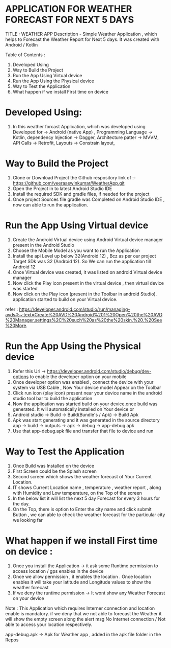
APPLICATION FOR WEATHER FORECAST FOR NEXT 5 DAYS
================================================

TITLE : WEATHER APP
Description - Simple Weather Application , which helps to Forecast the Weather Report for Next 5 days. It was created with Android / Kotlin

Table of Contents :
1. Developed Using
2. Way to Build the Project 
3. Run the App Using Virtual device 
4. Run the App Using the Physical device
5. Way to Test the Application 
6. What happen if we install First time on device

Developed Using:
===============
1. In this weather forcast Application, which was developed using 
        Developed for -> Android (native App) ,
        Programming Language -> Kotlin,
        dependency Injection -> Dagger,
        Architecture patter -> MVVM,
        API Calls -> Retrofit,
        Layouts -> Constrain layout,

Way to Build the Project 
======================
1. Clone or Download Project the Github respository link of :- https://github.com/veeraaswinkumar/WeatherApp.git
2. Open the Project in to latest Android Studio IDE 
3. Install the required SDK and gradle files, if needed for the project
4. Once project Sources file gradle was Completed on Android Studio IDE , now can able to run the application.

Run the App Using Virtual device 
================================
1. Create the Android Virtual device using Android Virtual device manager present in the Android Studio
2. Choose the Mobile Model as you want to run the Application
3. Install the api Level up below 32(Android 12) , Bcz as per our project Target SDk was 32 (Android 12). So We can run the application
till Android 12
4. Once Virtual device was created, it was listed on android Virtual device manager 
5. Now click the Play icon present in the virtual device , then virtual device was started
6. Now click on the Play icon (present in the Toolbar in android Studio). application started to build on your Virtual device.

refer : https://developer.android.com/studio/run/managing-avds#:~:text=Create%20AVD%20Android%201%20Open%20the%20AVD%20Manager,settings%2C%20such%20as%20the%20skin.%20.%20See%20More.

Run the App Using the Physical device 
=====================================
1. Refer this Url -> https://developer.android.com/studio/debug/dev-options to enable the developer option on your mobile
2. Once developer option was enabled , connect the device with your system via USB Cable , Now Your device model Appear on the Toolbar
3. Click run icon (play icon) present near your device name in the android studio tool bar to build the application
4. Now the application was started build on your device.once build was generated. It will automatically installed on Your device
                                        or
 1. Android studio -> Build -> Build(Bundle's / Apk) -> Build Apk 
 2. Apk was start generating and it was generated in the source directory 
        app -> build -> outputs -> apk -> debug -> app-debug.apk
 3. Use that app-debug.apk file and transfer that file to device and run

Way to Test the Application 
===========================
1. Once Build was Installed on the device
2. First Screen could be the Splash screen 
3. Second screen which shows the weather forecast of Your Current Location.
4. IT shows Current Location name , temperature , weather report , along with Humidity and Low temperature, on the Top of the screen
5. In the below list it will list the next 5 day Forecast for every 3 hours for the day.
6. On the Top, there is option to Enter the city name and click submit Button , we can able to check the weather forecast for the particular city we looking far
 
What happen if we install First time on device : 
==============================================
1. Once you install the Application -> it ask some Runtime permission to access location / gps enables in the device
2. Once we allow permission , it enables the location . Once location enables it will take your latitude and Longitude values to show the weather forecast
3. If we deny the runtime permission -> It wont show any Weather Forecast on your device

Note : This Application which requires Interner connection and location enable is mandatory. if we deny that we not able to forecast the Weather
it will show the empty screen along the alert msg No Internet connection / Not able to access your location respectively.

app-debug.apk -> Apk for Weather app , added in the apk file folder in the Repos



